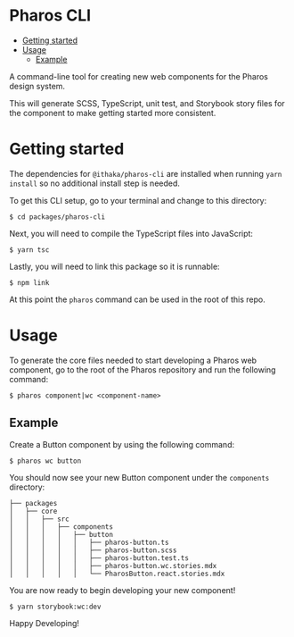 # Pharos CLI

<!-- toc -->

- [Getting started](#getting-started)
- [Usage](#usage)
  * [Example](#example)

<!-- tocstop -->

A command-line tool for creating new web components for the Pharos design system.

This will generate SCSS, TypeScript, unit test, and Storybook story files for the component to make getting started more consistent.

# Getting started

The dependencies for `@ithaka/pharos-cli` are installed when running `yarn install` so no additional install step is needed.

To get this CLI setup, go to your terminal and change to this directory:

```shell
$ cd packages/pharos-cli
```

Next, you will need to compile the TypeScript files into JavaScript:

```shell
$ yarn tsc
```

Lastly, you will need to link this package so it is runnable:

```shell
$ npm link
```

At this point the `pharos` command can be used in the root of this repo.

# Usage

To generate the core files needed to start developing a Pharos web component, go to the root of the Pharos repository and run the following command:

```shell
$ pharos component|wc <component-name>
```

## Example

Create a Button component by using the following command:

```shell
$ pharos wc button
```

You should now see your new Button component under the `components` directory:

```
├── packages
│   ├── core
│   │   ├── src
│   │   │   ├── components
│   │   │   │   ├── button
│   │   │   │   │   ├── pharos-button.ts
│   │   │   │   │   ├── pharos-button.scss
│   │   │   │   │   ├── pharos-button.test.ts
│   │   │   │   │   ├── pharos-button.wc.stories.mdx
│   │   │   │   │   └── PharosButton.react.stories.mdx
```

You are now ready to begin developing your new component!

```shell
$ yarn storybook:wc:dev
```

Happy Developing!
